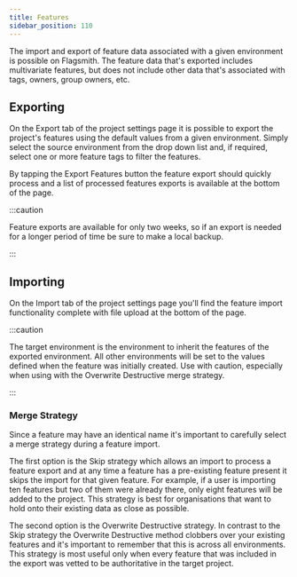 ```yaml
---
title: Features
sidebar_position: 110
---
```


The import and export of feature data associated with a given environment is possible on Flagsmith. The feature data
that's exported includes multivariate features, but does not include other data that's associated with tags, owners, group
owners, etc.

## Exporting

On the Export tab of the project settings page it is possible to export the project's features using the default values
from a given environment. Simply select the source environment from the drop down list and, if required, select one or
more feature tags to filter the features.

By tapping the Export Features button the feature export should quickly process and a list of processed features exports
is available at the bottom of the page.

:::caution

Feature exports are available for only two weeks, so if an export is needed for a longer period of time be sure to make
a local backup.

:::

## Importing

On the Import tab of the project settings page you'll find the feature import functionality complete with file upload at
the bottom of the page.

:::caution

The target environment is the environment to inherit the features of the exported environment. All other environments
will be set to the values defined when the feature was initially created. Use with caution, especially when using with
the Overwrite Destructive merge strategy.

:::

### Merge Strategy

Since a feature may have an identical name it's important to carefully select a merge strategy during a feature import.

The first option is the Skip strategy which allows an import to process a feature export and at any time a feature has a
pre-existing feature present it skips the import for that given feature. For example, if a user is importing ten
features but two of them were already there, only eight features will be added to the project. This strategy is best for
organisations that want to hold onto their existing data as close as possible.

The second option is the Overwrite Destructive strategy. In contrast to the Skip strategy the Overwrite Destructive
method clobbers over your existing features and it's important to remember that this is across all environments. This
strategy is most useful only when every feature that was included in the export was vetted to be authoritative in the
target project.
